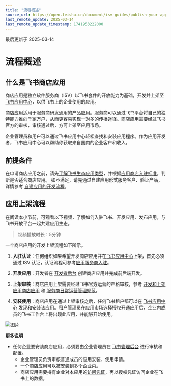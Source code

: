 ```yaml
---
title: "流程概述"
source_url: https://open.feishu.cn/document/isv-guides/publish-your-app/publishing-guidelines
last_remote_update: 2025-03-14
last_remote_update_timestamp: 1741953222000
---
```

最后更新于 2025-03-14

# 流程概述

## 什么是飞书商店应用
商店应用是独立软件服务商（ISV）以飞书套件的开放能力为基础，开发并上架至[飞书应用中心](https://app.feishu.cn/)，以供飞书上的企业使用的应用。

商店应用适用于服务商研发通用的产品应用。服务商可以通过飞书平台将自己的独特能力推向千家万户，从而更容易实现一对多的传播途径。商店应用需要经过飞书官方的审核，审核通过后，方可上架至应用市场。

企业管理员和用户可以通过飞书应用中心轻松查找和安装应用程序。作为应用开发者，飞书应用中心可以帮助你获取来自国内的企业客户和收入。

## 前提条件
在申请商店应用之前，请先[了解飞书生态应用类型](https://open.feishu.cn/document/home/app-types-introduction/overview)，并根据[应用商店入驻标准](https://open.feishu.cn/document/uMzNwEjLzcDMx4yM3ATM/uUzNwEjL1cDMx4SN3ATM)，判断是否适合商店应用。
如不满足，请先通过自建应用形式服务客户、验证产品，详情参考 [自建应用的开发流程](https://open.feishu.cn/document/home/introduction-to-custom-app-development/self-built-application-development-process)。

## 应用上架流程

在阅读本小节前，可观看以下视频，了解如何入驻飞书、开发应用、发布应用，与飞书开放平台一起共建应用生态。

> 视频播放时长：5分钟

一个商店应用的开发上架流程如下所示。

1. **入驻认证**：任何组织如果希望开发商店应用并在[飞书应用中心](https://app.feishu.cn/)上架，首先必须通过 ISV 认证，认证流程可参考[应用服务商入驻](https://open.feishu.cn/document/uMzNwEjLzcDMx4yM3ATM/uUzNwEjL1cDMx4SN3ATM)。

3. **开发应用**：开发者在 [开发者后台](https://open.feishu.cn/app) 创建商店应用并完成前后端开发。

5. **上架审核**：商店应用上架需要经过飞书官方运营的严格审核，参考 [开发和上架应用商店应用](https://open.feishu.cn/document/uMzNwEjLzcDMx4yM3ATM/uYzNwEjL2cDMx4iN3ATM) 和 [服务商日常运营管理规范](https://open.feishu.cn/document/uAjLw4CM/uMzNwEjLzcDMx4yM3ATM/isv-management-specifications)。

7. **安装使用**：商店应用在通过上架审核之后，任何飞书租户都可以在 [飞书应用中心](https://app.feishu.cn/) 发现和安装该应用。租户管理员在应用市场选择授权开通应用后，企业内成员的飞书工作台上将出现此应用，并能够开始使用。

![图片](https://sf3-cn.feishucdn.com/obj/open-platform-opendoc/f716eb31b3e8ff83cfad6b19655c6b6a_jkKxcmtHda.png?height=674&lazyload=true&maxWidth=700&width=1640)

**更多说明**

* 任何企业要安装商店应用，必须要由企业管理员在 [飞书管理后台](https://admin.feishu.cn/) 进行审核和配置。
   * 企业管理员负责审核普通成员的应用安装、使用申请。
   * 一个商店应用可以被安装到多个企业内。
   * 商店应用需要持有企业对本应用的[访问凭证](https://open.feishu.cn/document/home/quickly-develop-three-party-approvals/creating-applications-and-requesting-permissions)，再以授权凭证访问企业在飞书上的数据。
